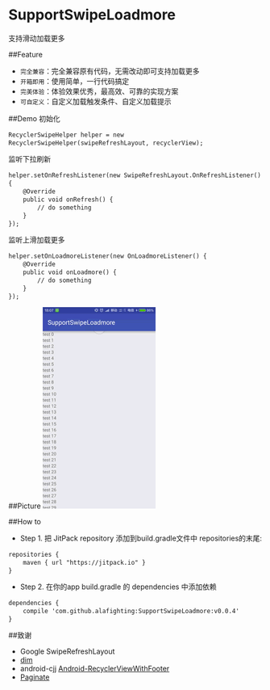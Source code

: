 # SupportSwipeLoadmore
支持滑动加载更多

##Feature

* `完全兼容`：完全兼容原有代码，无需改动即可支持加载更多
* `开箱即用`：使用简单，一行代码搞定
* `完美体验`：体验效果优秀，最高效、可靠的实现方案
* `可自定义`：自定义加载触发条件、自定义加载提示

##Demo
初始化

    RecyclerSwipeHelper helper = new RecyclerSwipeHelper(swipeRefreshLayout, recyclerView);

监听下拉刷新

    helper.setOnRefreshListener(new SwipeRefreshLayout.OnRefreshListener() {
        @Override
        public void onRefresh() {
            // do something
        }
    });

监听上滑加载更多

    helper.setOnLoadmoreListener(new OnLoadmoreListener() {
        @Override
        public void onLoadmore() {
            // do something
        }
    });

##Picture
![演示](./Screenshot/demo_0217.gif)

##How to

- Step 1. 把 JitPack repository 添加到build.gradle文件中 repositories的末尾:
```
repositories {
    maven { url "https://jitpack.io" }
}
```
- Step 2. 在你的app build.gradle 的 dependencies 中添加依赖
```
dependencies {
	compile 'com.github.alafighting:SupportSwipeLoadmore:v0.0.4'
}
```

##致谢
- Google SwipeRefreshLayout
- [dim](https://github.com/zzz40500)
- android-cjj [Android-RecyclerViewWithFooter](https://github.com/android-cjj/Android-RecyclerViewWithFooter)
- [Paginate](https://github.com/MarkoMilos/Paginate)
